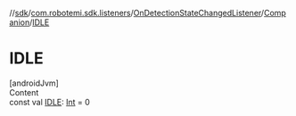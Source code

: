 //[sdk](../../../../index.md)/[com.robotemi.sdk.listeners](../../index.md)/[OnDetectionStateChangedListener](../index.md)/[Companion](index.md)/[IDLE](-i-d-l-e.md)



# IDLE  
[androidJvm]  
Content  
const val [IDLE](-i-d-l-e.md): [Int](https://kotlinlang.org/api/latest/jvm/stdlib/kotlin/-int/index.html) = 0  



